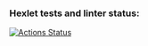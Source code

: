 ### Hexlet tests and linter status:
[![Actions Status](https://github.com/Roxan010/frontend-project-44/actions/workflows/hexlet-check.yml/badge.svg)](https://github.com/Roxan010/frontend-project-44/actions)